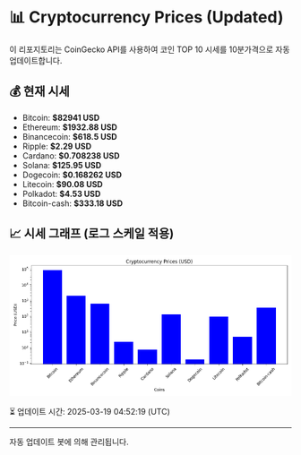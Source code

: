 
# 📊 Cryptocurrency Prices (Updated)

이 리포지토리는 CoinGecko API를 사용하여 코인 TOP 10 시세를 10분가격으로 자동 업데이트합니다.

## 💰 현재 시세
- Bitcoin: **$82941 USD**
- Ethereum: **$1932.88 USD**
- Binancecoin: **$618.5 USD**
- Ripple: **$2.29 USD**
- Cardano: **$0.708238 USD**
- Solana: **$125.95 USD**
- Dogecoin: **$0.168262 USD**
- Litecoin: **$90.08 USD**
- Polkadot: **$4.53 USD**
- Bitcoin-cash: **$333.18 USD**

## 📈 시세 그래프 (로그 스케일 적용)
![Crypto Prices](crypto_prices.png)

⏳ 업데이트 시간: 2025-03-19 04:52:19 (UTC)

---
자동 업데이트 봇에 의해 관리됩니다.
